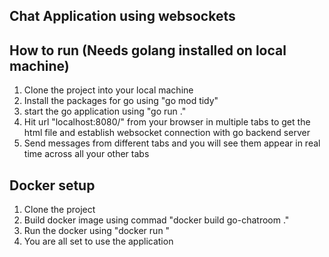 ## Chat Application using websockets 

## How to run (Needs golang installed on local machine)
1. Clone the project into your local machine
2. Install the packages for go using "go mod tidy"
3. start the go application using "go run ."
4. Hit url "localhost:8080/" from your browser in multiple tabs to get the html file and establish websocket connection with go backend server
5. Send messages from different tabs and you will see them appear in real time across all your other tabs


## Docker setup
1. Clone the project
2. Build docker image using commad "docker build go-chatroom ."
3. Run the docker using "docker run <container-id>"
4. You are all set to use the application